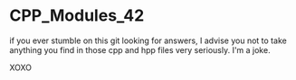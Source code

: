 # CPP_Modules_42

if you ever stumble on this git looking for answers, I advise you not to take anything you find in those cpp and hpp files very seriously. I'm a joke.

XOXO
